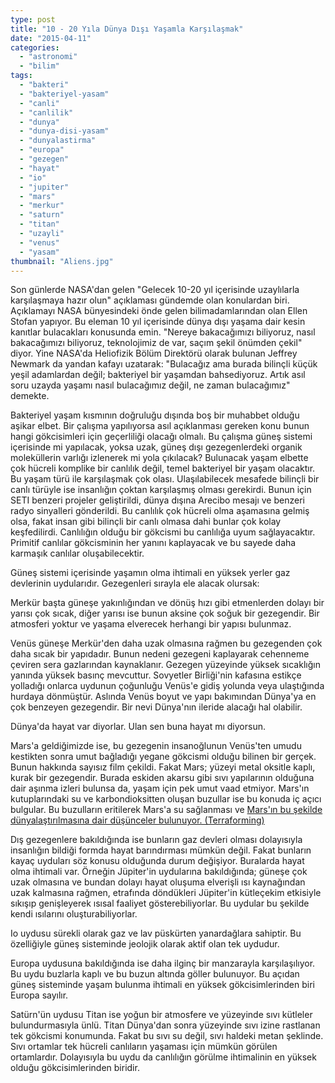 ```yaml
---
type: post
title: "10 - 20 Yıla Dünya Dışı Yaşamla Karşılaşmak"
date: "2015-04-11"
categories: 
  - "astronomi"
  - "bilim"
tags: 
  - "bakteri"
  - "bakteriyel-yasam"
  - "canli"
  - "canlilik"
  - "dunya"
  - "dunya-disi-yasam"
  - "dunyalastirma"
  - "europa"
  - "gezegen"
  - "hayat"
  - "io"
  - "jupiter"
  - "mars"
  - "merkur"
  - "saturn"
  - "titan"
  - "uzayli"
  - "venus"
  - "yasam"
thumbnail: "Aliens.jpg"
---
```


Son günlerde NASA'dan gelen "Gelecek 10-20 yıl içerisinde uzaylılarla karşılaşmaya hazır olun" açıklaması gündemde olan konulardan biri. Açıklamayı NASA bünyesindeki önde gelen bilimadamlarından olan Ellen Stofan yapıyor. Bu eleman 10 yıl içerisinde dünya dışı yaşama dair kesin kanıtlar bulacakları konusunda emin. "Nereye bakacağımızı biliyoruz, nasıl bakacağımızı biliyoruz, teknolojimiz de var, saçım şekil önümden çekil" diyor. Yine NASA'da Heliofizik Bölüm Direktörü olarak bulunan Jeffrey Newmark da yandan kafayı uzatarak: "Bulacağız ama burada bilinçli küçük yeşil adamlardan değil; bakteriyel bir yaşamdan bahsediyoruz. Artık asıl soru uzayda yaşamı nasıl bulacağımız değil, ne zaman bulacağımız" demekte.

Bakteriyel yaşam kısmının doğruluğu dışında boş bir muhabbet olduğu aşikar elbet. Bir çalışma yapılıyorsa asıl açıklanması gereken konu bunun hangi gökcisimleri için geçerliliği olacağı olmalı. Bu çalışma güneş sistemi içerisinde mi yapılacak, yoksa uzak, güneş dışı gezegenlerdeki organik moleküllerin varlığı izlenerek mi yola çıkılacak? Bulunacak yaşam elbette çok hücreli komplike bir canlılık değil, temel bakteriyel bir yaşam olacaktır. Bu yaşam türü ile karşılaşmak çok olası. Ulaşılabilecek mesafede bilinçli bir canlı türüyle ise insanlığın çoktan karşılaşmış olması gerekirdi. Bunun için SETI benzeri projeler geliştirildi, dünya dışına Arecibo mesajı ve benzeri radyo sinyalleri gönderildi. Bu canlılık çok hücreli olma aşamasına gelmiş olsa, fakat insan gibi bilinçli bir canlı olmasa dahi bunlar çok kolay keşfedilirdi. Canlılığın olduğu bir gökcismi bu canlılığa uyum sağlayacaktır. Primitif canlılar gökcisminin her yanını kaplayacak ve bu sayede daha karmaşık canlılar oluşabilecektir.

Güneş sistemi içerisinde yaşamın olma ihtimali en yüksek yerler gaz devlerinin uydularıdır. Gezegenleri sırayla ele alacak olursak:

Merkür başta güneşe yakınlığından ve dönüş hızı gibi etmenlerden dolayı bir yarısı çok sıcak, diğer yarısı ise bunun aksine çok soğuk bir gezegendir. Bir atmosferi yoktur ve yaşama elverecek herhangi bir yapısı bulunmaz.

Venüs güneşe Merkür'den daha uzak olmasına rağmen bu gezegenden çok daha sıcak bir yapıdadır. Bunun nedeni gezegeni kaplayarak cehenneme çeviren sera gazlarından kaynaklanır. Gezegen yüzeyinde yüksek sıcaklığın yanında yüksek basınç mevcuttur. Sovyetler Birliği'nin kafasına estikçe yolladığı onlarca uydunun çoğunluğu Venüs'e gidiş yolunda veya ulaştığında hurdaya dönmüştür. Aslında Venüs boyut ve yapı bakımından Dünya'ya en çok benzeyen gezegendir. Bir nevi Dünya'nın ileride alacağı hal olabilir.

Dünya'da hayat var diyorlar. Ulan sen buna hayat mı diyorsun.

Mars'a geldiğimizde ise, bu gezegenin insanoğlunun Venüs'ten umudu kestikten sonra umut bağladığı yegane gökcismi olduğu bilinen bir gerçek. Bunun hakkında sayısız film çekildi. Fakat Mars; yüzeyi metal oksitle kaplı, kurak bir gezegendir. Burada eskiden akarsu gibi sıvı yapılarının olduğuna dair aşınma izleri bulunsa da, yaşam için pek umut vaad etmiyor. Mars'ın kutuplarındaki su ve karbondioksitten oluşan buzullar ise bu konuda iç açıcı bulgular. Bu buzulların eritilerek Mars'a su sağlanması ve [Mars'ın bu şekilde dünyalaştırılmasına dair düşünceler bulunuyor. (Terraforming)](http://sabahlatan.com/blog/diger-gezegenleri-dunyalastirmak-terraforming/)

Dış gezegenlere bakıldığında ise bunların gaz devleri olması dolayısıyla insanlığın bildiği formda hayat barındırması mümkün değil. Fakat bunların kayaç uyduları söz konusu olduğunda durum değişiyor. Buralarda hayat olma ihtimali var. Örneğin Jüpiter'in uydularına bakıldığında; güneşe çok uzak olmasına ve bundan dolayı hayat oluşuma elverişli ısı kaynağından uzak kalmasına rağmen, etrafında döndükleri Jüpiter'in kütleçekim etkisiyle sıkışıp genişleyerek ısısal faaliyet gösterebiliyorlar. Bu uydular bu şekilde kendi ısılarını oluşturabiliyorlar.

Io uydusu sürekli olarak gaz ve lav püskürten yanardağlara sahiptir. Bu özelliğiyle güneş sisteminde jeolojik olarak aktif olan tek uydudur.

Europa uydusuna bakıldığında ise daha ilginç bir manzarayla karşılaşılıyor. Bu uydu buzlarla kaplı ve bu buzun altında göller bulunuyor. Bu açıdan güneş sisteminde yaşam bulunma ihtimali en yüksek gökcisimlerinden biri Europa sayılır.

Satürn'ün uydusu Titan ise yoğun bir atmosfere ve yüzeyinde sıvı kütleler bulundurmasıyla ünlü. Titan Dünya'dan sonra yüzeyinde sıvı izine rastlanan tek gökcismi konumunda. Fakat bu sıvı su değil, sıvı haldeki metan şeklinde. Sıvı ortamlar tek hücreli canlıların yaşaması için mümkün görülen ortamlardır. Dolayısıyla bu uydu da canlılığın görülme ihtimalinin en yüksek olduğu gökcisimlerinden biridir.
